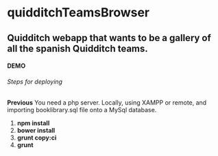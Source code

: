 # quidditchTeamsBrowser
## Quidditch webapp  that wants to be a gallery of all the spanish Quidditch teams.

#### DEMO


###### Steps for deploying
**Previous** 
You need a php server. Locally, using XAMPP or remote, and importing booklibrary.sql file onto a MySql database. 

1. **npm install**
2. **bower install**
3. **grunt copy:ci**
4. **grunt**


